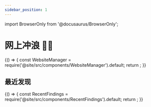 ```yaml
---
sidebar_position: 1
---
```


import BrowserOnly from '@docusaurus/BrowserOnly';

# 网上冲浪 🏄‍♂️

<BrowserOnly>
{() => {
  const WebsiteManager = require('@site/src/components/WebsiteManager').default;
  return <WebsiteManager />;
}}
</BrowserOnly>

## 最近发现
<BrowserOnly>
{() => {
  const RecentFindings = require('@site/src/components/RecentFindings').default;
  return <RecentFindings />;
}}
</BrowserOnly> 